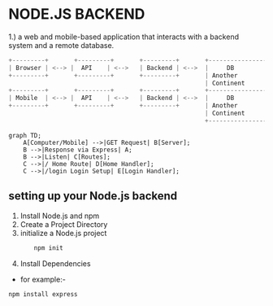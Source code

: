 # NODE.JS BACKEND
1.) a web and mobile-based application that interacts with a backend system and a remote database.
```node.js
+---------+       +---------+       +---------+       +----------------+
| Browser | <--> |  API    | <-->   | Backend | <-->  |     DB         |
+---------+       +---------+       +---------+       | Another        |
                                                      | Continent      |
+---------+       +---------+       +---------+       +----------------+
| Mobile  | <--> |  API    | <-->   | Backend | <-->  |     DB         |
+---------+       +---------+       +---------+       | Another        |
                                                      | Continent      |
                                                      +----------------+
```
```mermaid
graph TD;
    A[Computer/Mobile] -->|GET Request| B[Server];
    B -->|Response via Express| A;
    B -->|Listen| C[Routes];
    C -->|/ Home Route| D[Home Handler];
    C -->|/login Login Setup| E[Login Handler];
```
## setting up your Node.js backend
1. Install Node.js and npm
2. Create a Project Directory
3.  initialize a Node.js project
   
 ```node.js
        npm init
 ```
4. Install Dependencies
- for example:- 
```node.js
npm install express
```

